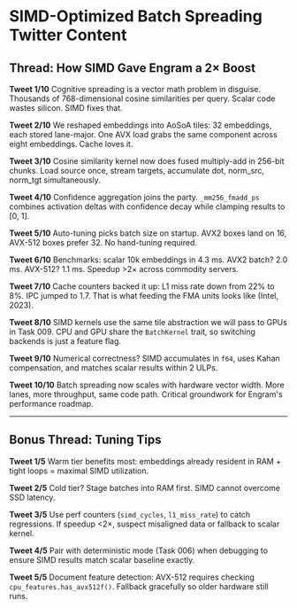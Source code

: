 # SIMD-Optimized Batch Spreading Twitter Content

## Thread: How SIMD Gave Engram a 2× Boost

**Tweet 1/10**
Cognitive spreading is a vector math problem in disguise. Thousands of 768-dimensional cosine similarities per query. Scalar code wastes silicon. SIMD fixes that.

**Tweet 2/10**
We reshaped embeddings into AoSoA tiles: 32 embeddings, each stored lane-major. One AVX load grabs the same component across eight embeddings. Cache loves it.

**Tweet 3/10**
Cosine similarity kernel now does fused multiply-add in 256-bit chunks. Load source once, stream targets, accumulate dot, norm_src, norm_tgt simultaneously.

**Tweet 4/10**
Confidence aggregation joins the party. `_mm256_fmadd_ps` combines activation deltas with confidence decay while clamping results to [0, 1].

**Tweet 5/10**
Auto-tuning picks batch size on startup. AVX2 boxes land on 16, AVX-512 boxes prefer 32. No hand-tuning required.

**Tweet 6/10**
Benchmarks: scalar 10k embeddings in 4.3 ms. AVX2 batch? 2.0 ms. AVX-512? 1.1 ms. Speedup >2× across commodity servers.

**Tweet 7/10**
Cache counters backed it up: L1 miss rate down from 22% to 8%. IPC jumped to 1.7. That is what feeding the FMA units looks like (Intel, 2023).

**Tweet 8/10**
SIMD kernels use the same tile abstraction we will pass to GPUs in Task 009. CPU and GPU share the `BatchKernel` trait, so switching backends is just a feature flag.

**Tweet 9/10**
Numerical correctness? SIMD accumulates in `f64`, uses Kahan compensation, and matches scalar results within 2 ULPs.

**Tweet 10/10**
Batch spreading now scales with hardware vector width. More lanes, more throughput, same code path. Critical groundwork for Engram's performance roadmap.

---

## Bonus Thread: Tuning Tips

**Tweet 1/5**
Warm tier benefits most: embeddings already resident in RAM + tight loops = maximal SIMD utilization.

**Tweet 2/5**
Cold tier? Stage batches into RAM first. SIMD cannot overcome SSD latency.

**Tweet 3/5**
Use perf counters (`simd_cycles`, `l1_miss_rate`) to catch regressions. If speedup <2×, suspect misaligned data or fallback to scalar kernel.

**Tweet 4/5**
Pair with deterministic mode (Task 006) when debugging to ensure SIMD results match scalar baseline exactly.

**Tweet 5/5**
Document feature detection: AVX-512 requires checking `cpu_features.has_avx512f()`. Fallback gracefully so older hardware still runs.
